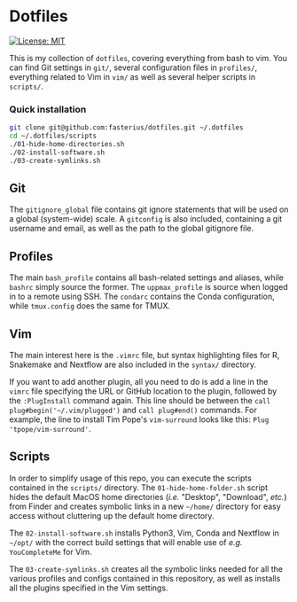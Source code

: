 # Dotfiles

[![License: MIT][1]][2]

[1]: https://img.shields.io/badge/License-MIT-blue.svg
[2]: https://opensource.org/licenses/MIT

This is my collection of `dotfiles`, covering everything from bash to vim. You
can find Git settings in `git/`, several configuration files in `profiles/`,
everything related to Vim in `vim/` as well as several helper scripts in
`scripts/`.

### Quick installation

```bash
git clone git@github.com:fasterius/dotfiles.git ~/.dotfiles
cd ~/.dotfiles/scripts
./01-hide-home-directories.sh
./02-install-software.sh
./03-create-symlinks.sh
```

## Git

The `gitignore_global` file contains git ignore statements that will be used on
a global (system-wide) scale. A `gitconfig` is also included, containing a git
username and email, as well as the path to the global gitignore file.

## Profiles

The main `bash_profile` contains all bash-related settings and aliases, while
`bashrc` simply source the former. The `uppmax_profile` is source when logged in
to a remote using SSH. The `condarc` contains the Conda configuration, while
`tmux.config` does the same for TMUX.

## Vim

The main interest here is the `.vimrc` file, but syntax highlighting files for
R, Snakemake and Nextflow are also included in the `syntax/` directory.

If you want to add another plugin, all you need to do is add a line in the
`vimrc` file specifying the URL or GitHub location to the plugin, followed by
the `:PlugInstall` command again. This line should be between the `call
plug#begin('~/.vim/plugged')` and `call plug#end()` commands. For example, the
line to install Tim Pope's `vim-surround` looks like this: `Plug
'tpope/vim-surround'`.

## Scripts

In order to simplify usage of this repo, you can execute the scripts contained
in the `scripts/` directory. The `01-hide-home-folder.sh` script hides the
default MacOS home directories (*i.e.* "Desktop", "Download", *etc.*) from
Finder and creates symbolic links in a new `~/home/` directory for easy access
without cluttering up the default home directory.

The `02-install-software.sh` installs Python3, Vim, Conda and Nextflow in
`~/opt/` with the correct build settings that will enable use of *e.g.*
`YouCompleteMe` for Vim.

The `03-create-symlinks.sh` creates all the symbolic links needed for all the
various profiles and configs contained in this repository, as well as installs
all the plugins specified in the Vim settings.
